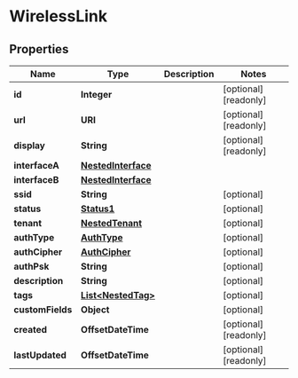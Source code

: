 

# WirelessLink


## Properties

| Name | Type | Description | Notes |
|------------ | ------------- | ------------- | -------------|
|**id** | **Integer** |  |  [optional] [readonly] |
|**url** | **URI** |  |  [optional] [readonly] |
|**display** | **String** |  |  [optional] [readonly] |
|**interfaceA** | [**NestedInterface**](NestedInterface.md) |  |  |
|**interfaceB** | [**NestedInterface**](NestedInterface.md) |  |  |
|**ssid** | **String** |  |  [optional] |
|**status** | [**Status1**](Status1.md) |  |  [optional] |
|**tenant** | [**NestedTenant**](NestedTenant.md) |  |  [optional] |
|**authType** | [**AuthType**](AuthType.md) |  |  [optional] |
|**authCipher** | [**AuthCipher**](AuthCipher.md) |  |  [optional] |
|**authPsk** | **String** |  |  [optional] |
|**description** | **String** |  |  [optional] |
|**tags** | [**List&lt;NestedTag&gt;**](NestedTag.md) |  |  [optional] |
|**customFields** | **Object** |  |  [optional] |
|**created** | **OffsetDateTime** |  |  [optional] [readonly] |
|**lastUpdated** | **OffsetDateTime** |  |  [optional] [readonly] |



